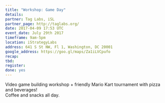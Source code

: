 ```yaml
---
title: "Workshop: Game Day"
details:
partner: Tag Labs, iSL
partner_page: http://taglabs.org/
date: 2017-04-09 17:53 UTC
event_date: July 29th 2017
timeframe: 9am-5pm
location: iStrategyLabs
address: 641 S St NW, Fl 1, Washington, DC 20001
google_address: https://goo.gl/maps/Za1iLVCpufo
recap:
tbd:
register:
done: yes
---
```


<div class="m-content__event">
  <p> Video game building workshop + friendly Mario Kart tournament with pizza and beverages! <br> Coffee and snacks all day.</p>

</div>